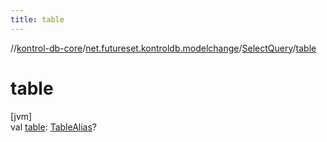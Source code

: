 ```yaml
---
title: table
---
```

//[kontrol-db-core](../../../index.html)/[net.futureset.kontroldb.modelchange](../index.html)/[SelectQuery](index.html)/[table](table.html)



# table



[jvm]\
val [table](table.html): [TableAlias](../-table-alias/index.html)?




